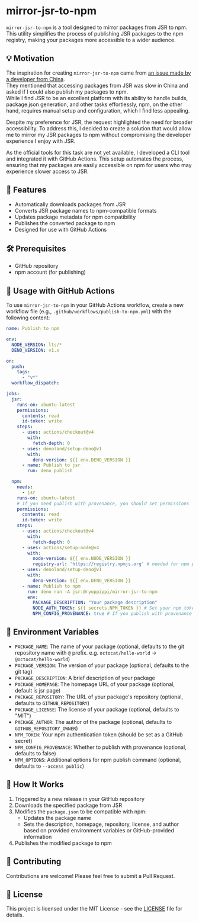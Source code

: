 # mirror-jsr-to-npm

`mirror-jsr-to-npm` is a tool designed to mirror packages from JSR to npm. This utility simplifies the process of publishing JSR packages to the npm registry, making your packages more accessible to a wider audience.


## 💡 Motivation

The inspiration for creating `mirror-jsr-to-npm` came from [an issue made by a developer from China](https://github.com/samchon/typia/issues/1249).   
They mentioned that accessing packages from JSR was slow in China and asked if I could also publish my packages to npm.  
While I find JSR to be an excellent platform with its ability to handle builds, package.json generation, and other tasks effortlessly, npm, on the other hand, requires manual setup and configuration, which I find less appealing.

Despite my preference for JSR, the request highlighted the need for broader accessibility. To address this, I decided to create a solution that would allow me to mirror my JSR packages to npm without compromising the developer experience I enjoy with JSR.

As the official tools for this task are not yet available, I developed a CLI tool and integrated it with GitHub Actions. This setup automates the process, ensuring that my packages are easily accessible on npm for users who may experience slower access to JSR.

## 🌟 Features

- Automatically downloads packages from JSR
- Converts JSR package names to npm-compatible formats
- Updates package metadata for npm compatibility
- Publishes the converted package to npm
- Designed for use with GitHub Actions

## 🛠️ Prerequisites

- GitHub repository
- npm account (for publishing)

## 🚀 Usage with GitHub Actions

To use `mirror-jsr-to-npm` in your GitHub Actions workflow, create a new workflow file (e.g., `.github/workflows/publish-to-npm.yml`) with the following content:

```yaml
name: Publish to npm

env:
  NODE_VERSION: lts/*
  DENO_VERSION: v1.x

on:
  push:
    tags:
      - "v*"
  workflow_dispatch:

jobs:
  jsr:
    runs-on: ubuntu-latest
    permissions:
      contents: read
      id-token: write
    steps:
      - uses: actions/checkout@v4
        with:
          fetch-depth: 0
      - uses: denoland/setup-deno@v1
        with:
          deno-version: ${{ env.DENO_VERSION }}
      - name: Publish to jsr
        run: deno publish

  npm:
    needs: 
      - jsr
    runs-on: ubuntu-latest
    # if you need publish with provenance, you should set permissions
    permissions:
      contents: read
      id-token: write
    steps:
      - uses: actions/checkout@v4
        with:
          fetch-depth: 0
      - uses: actions/setup-node@v4
        with:
          node-version: ${{ env.NODE_VERSION }}
          registry-url: 'https://registry.npmjs.org' # needed for npm publish
      - uses: denoland/setup-deno@v1
        with:
          deno-version: ${{ env.DENO_VERSION }}
      - name: Publish to npm
        run: deno run -A jsr:@ryoppippi/mirror-jsr-to-npm
        env:
          PACKAGE_DESCRIPTION: "Your package description"
          NODE_AUTH_TOKEN: ${{ secrets.NPM_TOKEN }} # Set your npm token as a GitHub secret
          NPM_CONFIG_PROVENANCE: true # If you publish with provenance
```

## 🔑 Environment Variables

- `PACKAGE_NAME`: The name of your package (optional, defaults to the git repository name with `@` prefix. e.g. `octocat/hello-world` -> `@octocat/hello-world`)
- `PACKAGE_VERSION`: The version of your package (optional, defaults to the git tag)
- `PACKAGE_DESCRIPTION`: A brief description of your package
- `PACKAGE_HOMEPAGE`: The homepage URL of your package (optional, default is jsr page)
- `PACKAGE_REPOSITORY`: The URL of your package's repository (optional, defaults to `GITHUB_REPOSITORY`)
- `PACKAGE_LICENSE`: The license of your package (optional, defaults to "MIT")
- `PACKAGE_AUTHOR`: The author of the package (optional, defaults to `GITHUB_REPOSITORY_OWNER`)
- `NPM_TOKEN`: Your npm authentication token (should be set as a GitHub secret)
- `NPM_CONFIG_PROVENANCE`: Whether to publish with provenance (optional, defaults to false)
- `NPM_OPTIONS`: Additional options for npm publish command (optional, defaults to `--access public`)

## 🔧 How It Works

1. Triggered by a new release in your GitHub repository
2. Downloads the specified package from JSR
3. Modifies the `package.json` to be compatible with npm:
   - Updates the package name
   - Sets the description, homepage, repository, license, and author based on provided environment variables or GitHub-provided information
4. Publishes the modified package to npm

## 🤝 Contributing

Contributions are welcome! Please feel free to submit a Pull Request.

## 📄 License

This project is licensed under the MIT License - see the [LICENSE](LICENSE) file for details.
